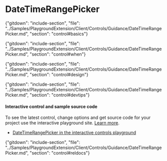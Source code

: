 ﻿# DateTimeRangePicker

{"gitdown": "include-section", "file": "../Samples/PlaygroundExtension/Client/Controls/Guidance/DateTimeRangePicker.md", "section": "control#basics"}

<!-- TODO get an IMAGE to embed here -->

<!-- TODO get an SAMPLE CODE to embed here -->

{"gitdown": "include-section", "file": "../Samples/PlaygroundExtension/Client/Controls/Guidance/DateTimeRangePicker.md", "section": "control#when"}

{"gitdown": "include-section", "file": "../Samples/PlaygroundExtension/Client/Controls/Guidance/DateTimeRangePicker.md", "section": "control#design"}

{"gitdown": "include-section", "file": "../Samples/PlaygroundExtension/Client/Controls/Guidance/DateTimeRangePicker.md", "section": "control#devtips"}

#### Interactive control and sample source code
To see the latest control, change options and get source code for your project use the interactive playground site.  [Learn more](./top-extensions-controls-playground.md).

*  <a href="https://ms.portal.azure.com/?Microsoft_Azure_Playground=true#blade/Microsoft_Azure_Playground/ControlsIndexBlade/DateTimeRangePicker_create_Playground" target="_blank">DateTimeRangePicker in the interactive controls playground</a>

 


{"gitdown": "include-section", "file": "../Samples/PlaygroundExtension/Client/Controls/Guidance/DateTimeRangePicker.md", "section": "control#reldocs"}

